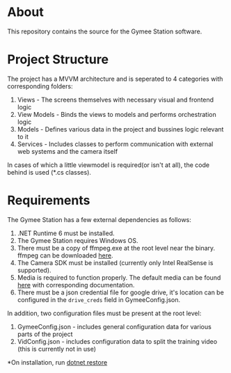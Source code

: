# About
This repository contains the source for the Gymee Station software.

# Project Structure
The project has a MVVM architecture and is seperated to 4 categories with corresponding folders:  
1. Views - The screens themselves with necessary visual and frontend logic
2. View Models - Binds the views to models and performs orchestration logic
3. Models - Defines various data in the project and bussines logic relevant to it
4. Services - Includes classes to perform communication with external web systems and the camera itself

In cases of which a little viewmodel is required(or isn't at all), the code behind is used (*.cs classes).

# Requirements
The Gymee Station has a few external dependencies as follows:  

1. .NET Runtime 6 must be installed.
2. The Gymee Station requires Windows OS.
3. There must be a copy of ffmpeg.exe at the root level near the binary. ffmpeg can be downloaded [here](https://www.ffmpeg.org/download.html).
4. The Camera SDK must be installed (currently only Intel RealSense is supported).
5. Media is required to function properly. The default media can be found [here](https://google.com) with corresponding documentation.
6. There must be a json credential file for google drive, it's location can be configured in the  `drive_creds` field in GymeeConfig.json.

In addition, two configuration files must be present at the root level:  
1. GymeeConfig.json - includes general configuration data for various parts of the project
2. VidConfig.json - includes configuration data to split the training video (this is currently not in use)

*On installation, run [dotnet restore](https://docs.microsoft.com/en-us/dotnet/core/tools/dotnet-restore) 

